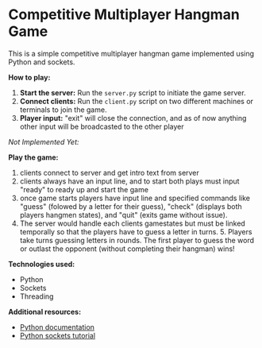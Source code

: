 # Competitive Multiplayer Hangman Game

This is a simple competitive multiplayer hangman game implemented using Python and sockets.

**How to play:**
1. **Start the server:** Run the `server.py` script to initiate the game server.
2. **Connect clients:** Run the `client.py` script on two different machines or terminals to join the game.
3. **Player input:** "exit" will close the connection, and as of now anything other input will be broadcasted to the other player

_Not Implemented Yet:_

**Play the game:** 
1. clients connect to server and get intro text from server
2. clients always have an input line, and to start both plays must input "ready" to ready up and start the game
3. once game starts players have input line and specified commands like "guess" (folowed by a letter for their guess), "check" (displays both players hangmen states), and "quit" (exits game without issue).
4. The server would handle each clients gamestates but must be linked temporally so that the players have to guess a letter in turns. 5. Players take turns guessing letters in rounds. The first player to guess the word or outlast the opponent (without completing their hangman) wins!

**Technologies used:**
* Python
* Sockets
* Threading

**Additional resources:**
* [Python documentation](https://docs.python.org/3/)
* [Python sockets tutorial](https://realpython.com/python-sockets/)
